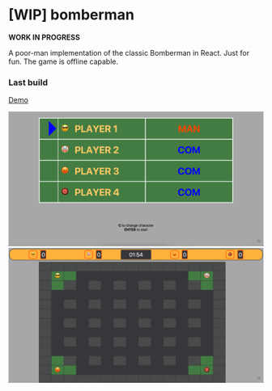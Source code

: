 # [WIP] bomberman

**WORK IN PROGRESS**

A poor-man implementation of the classic Bomberman in React. Just for fun. The game is offline capable.

### Last build

[Demo](https://bomberman.netlify.com)

![](https://raw.githubusercontent.com/albertfdp/bomberman-react/master/dist/assets/Screen%20Shot%202017-02-19%20at%2019.14.12.png)
![](https://raw.githubusercontent.com/albertfdp/bomberman-react/master/dist/assets/Screen%20Shot%202017-02-19%20at%2019.14.21.png)
